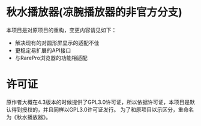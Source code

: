 # 秋水播放器(凉腕播放器的非官方分支)
本项目是对原项目的重构，变更内容请见如下：
* 解决现有的对圆形屏显示的适配不佳
* 更稳定易扩展的API接口
* 与RarePro浏览器的功能相适配
# 许可证
原作者大概在4.3版本的时候提供了GPL3.0许可证，所以依据许可证，本项目是默认得到授权的，并且同样以GPL3.0许可证发行。
为了和原项目以示区分，重命名为《秋水播放器》。
